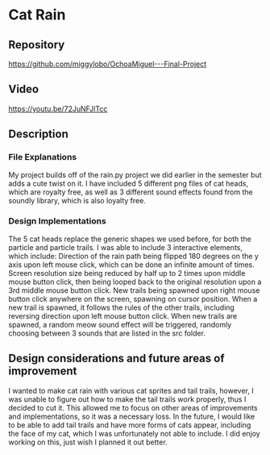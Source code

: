 # Cat Rain

## Repository
https://github.com/miggylobo/OchoaMiguel---Final-Project
## Video
https://youtu.be/72JuNFJlTcc
## Description
### File Explanations
My project builds off of the rain.py project we did earlier in the semester but adds a cute twist on it. I have included 5 different png files of cat heads, which are royalty free, as well as 3 different sound effects found from the soundly library, which is also loyalty free. 
### Design Implementations
The 5 cat heads replace the generic shapes we used before, for both the particle and particle trails. I was able to include 3 interactive elements, which include:
Direction of the rain path being flipped 180 degrees on the y axis upon left mouse click, which can be done an infinite amount of times. 
Screen resolution size being reduced by half up to 2 times upon middle mouse button click, then being looped back to the original resolution upon a 3rd middle mouse button click.
New trails being spawned upon right mouse button click anywhere on the screen, spawning on cursor position. When a new trail is spawned, it follows the rules of the other trails, including reversing direction upon left mouse button click. When new trails are spawned, a random meow sound effect will be triggered, randomly choosing between 3 sounds that are listed in the src folder. 
## Design considerations and future areas of improvement
I wanted to make cat rain with various cat sprites and tail trails, however, I was unable to figure out how to make the tail trails work properly, thus I decided to cut it. This allowed me to focus on other areas of improvements and implementations, so it was a necessary loss. In the future, I would like to be able to add tail trails and have more forms of cats appear, including the face of my cat, which I was unfortunately not able to include. I did enjoy working on this, just wish I planned it out better. 